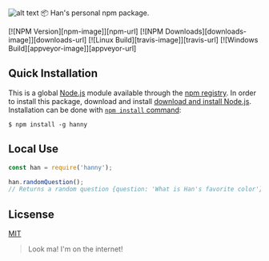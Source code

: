 ![alt text](https://raw.githubusercontent.com/hanywang2/hanny/master/img/hanny.png "Logo Title Text 1")
📦 Han's personal npm package.

[![NPM Version][npm-image]][npm-url]
[![NPM Downloads][downloads-image]][downloads-url]
[![Linux Build][travis-image]][travis-url]
[![Windows Build][appveyor-image]][appveyor-url]
  
## Quick Installation
This is a global [Node.js](https://nodejs.org/en/) module available through the [npm registry](https://www.npmjs.com/).
In order to install this package, download and install [download and install Node.js](https://nodejs.org/en/download/).
Installation can be done with [`npm install` command](https://docs.npmjs.com/getting-started/installing-npm-packages-locally):
```
$ npm install -g hanny
```

## Local Use
```JavaScript
const han = require('hanny');

han.randomQuestion();
// Returns a random question {question: 'What is Han's favorite color'}
```

## Licsense
[MIT](LICENSE)

> Look ma! I'm on the internet!